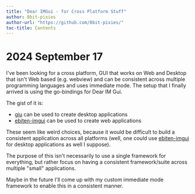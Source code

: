 ```yaml
---
title: "Dear IMGui - for Cross Platform Stuff"
author: 8bit-pixies
author-url: "https://github.com/8bit-pixies/"
toc-title: Contents
---
```


# 2024 September 17

I've been looking for a cross platform, GUI that works on Web and Desktop that isn't Web based (e.g. webview) and can be consistent across multiple programming languages and uses immediate mode. The setup that I finally arrived is using the go-bindings for Dear IM Gui. 

The gist of it is:

- [giu](https://github.com/AllenDang/giu) can be used to create desktop applications
- [ebiten-imgui](https://github.com/gabstv/ebiten-imgui/tree/master) can be used to create web applications

These seem like weird choices, because it would be difficult to build a consistent application across all platforms (well, one could use [ebiten-imgui](https://github.com/gabstv/ebiten-imgui/tree/master) for desktop applications as well I suppose). 

The purpose of this isn't necessarily to use a single framework for everything, but rather focus on having a consistent framework/suite across multiple "small" applications. 

Maybe in the future I'll come up with my custom immediate mode framework to enable this in a consistent manner.